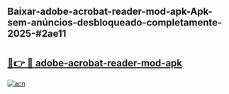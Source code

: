 ## Baixar-adobe-acrobat-reader-mod-apk-Apk-sem-anúncios-desbloqueado-completamente-2025-#2ae11

# <h2><a href="https://ainizakaria.my?title=adobe-acrobat-reader-mod-apk&ref=20M">🔗👉 🔴 adobe-acrobat-reader-mod-apk</a></h2>

[![acn](https://github.com/user-attachments/assets/0f9c940e-d8b0-45ae-aac7-cd30a18b3e1c)](https://ainizakaria.my?title=adobe-acrobat-reader-mod-apk&ref=20M)

